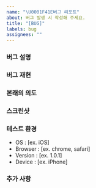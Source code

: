 ```yaml
---
name: "\U0001F41E버그 리포트"
about: 버그 발생 시 작성해 주세요.
title: "[BUG]"
labels: bug
assignees: ""
---
```


### 버그 설명

<!--
어떤 버그인지 명확하고 간결하게 작성해 주세요.
-->

### 버그 재현

<!--
버그를 재현하려면 어떻게 해야 하는지 순서대로 설명해 주세요.
ex)
1. '...' 페이지로 이동
2. '...' 클릭
3. '...'로 스크롤 다운
4. 에러 발생
-->

### 본래의 의도

<!--
명확하고 간결하게 원래 어떻게 동작했어야 하는지 설명해 주세요.
-->

### 스크린샷

<!--
가능하다면, 문제를 더 잘 설명하기 위해 스크린샷을 첨부해 주세요.
-->

### 테스트 환경

- OS : [ex. iOS]
- Browser : [ex. chrome, safari]
- Version : [ex. 1.0.1]
- Device : [ex. iPhone]

### 추가 사항

<!--
문제에 관해 더 설명이 필요하다면 작성해 주세요.
-->
